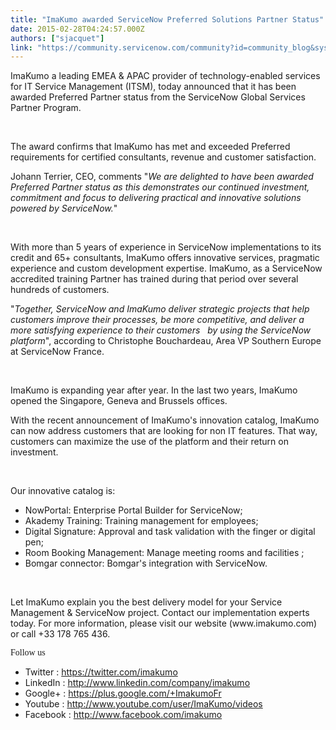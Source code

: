 ```yaml
---
title: "ImaKumo awarded ServiceNow Preferred Solutions Partner Status"
date: 2015-02-28T04:24:57.000Z
authors: ["sjacquet"]
link: "https://community.servicenow.com/community?id=community_blog&sys_id=612d66e5dbd0dbc01dcaf3231f961922"
---
```

<p class="p1"><span class="s1">ImaKumo a leading EMEA &amp; APAC provider of technology-enabled services for IT Service Management (ITSM), today announced that it has been awarded Preferred Partner status from the ServiceNow Global Services Partner Program.</span></p><p class="p1"><span class="s1"><br/></span></p><p class="p1"><span class="s1">The award confirms that ImaKumo has met and exceeded Preferred requirements for certified consultants, revenue and customer satisfaction.</span></p><p class="p1"><span class="s1">Johann Terrier, CEO, comments "<em>We are delighted to have been awarded Preferred Partner status as this demonstrates our continued investment, commitment and focus to delivering practical and innovative solutions powered by ServiceNow.</em>"</span></p><p class="p1"><span class="s1"><br/></span></p><p class="p1"><span class="s1">With more than 5 years of experience in ServiceNow implementations to its credit and 65+ consultants, ImaKumo offers innovative services, pragmatic experience and custom development expertise. ImaKumo, as a ServiceNow accredited training Partner has trained during that period over several hundreds of customers.</span></p><p class="p1"><span class="s1">"<em>Together, ServiceNow and ImaKumo deliver strategic projects that help customers improve their processes, be more competitive, and deliver a more satisfying experience to their customers   by using the ServiceNow platform</em>", according to Christophe Bouchardeau, Area VP Southern Europe at ServiceNow France.</span></p><p class="p1"><span class="s1"><br/></span></p><p class="p1"><span class="s1">ImaKumo is expanding year after year. In the last two years, ImaKumo opened the Singapore, Geneva and Brussels offices.</span></p><p class="p1"><span class="s1">With the recent announcement of ImaKumo's innovation catalog, ImaKumo can now address customers that are looking for non IT features. That way, customers can maximize the use of the platform and their return on investment.</span></p><p class="p2"><span class="s1"><br/></span></p><p class="p2"><span class="s1">Our innovative catalog is:</span></p><ul><li><span class="s1">NowPortal: Enterprise Portal Builder for ServiceNow;</span></li><li><span class="s1">Akademy Training: Training management for employees;</span></li><li><span class="s1">Digital Signature: Approval and task validation with the finger or digital pen;</span></li><li><span class="s1">Room Booking Management: Manage meeting rooms and facilities ;</span></li><li><span class="s1">Bomgar connector: Bomgar's integration with ServiceNow.</span></li></ul><p><span class="s1"><br/></span></p><p><span class="s1">Let ImaKumo explain you the best delivery model for your Service Management &amp; ServiceNow project. Contact our implementation experts today. For more information, please visit our website (www.imakumo.com) or call +33 178 765 436.</span> </p><p></p><p class="p4"><span style="font-family: 'arial black', 'avant garde';">Follow us</span></p><ul><li><span class="s3">Twitter : <span class="s4"><a title="witter.com/imakumo" href="https://twitter.com/imakumo">https://twitter.com/imakumo</a></span></span></li><li><span class="s3">LinkedIn : <span class="s4"><a title="w.linkedin.com/company/imakumo" href="http://www.linkedin.com/company/imakumo">http://www.linkedin.com/company/imakumo</a></span></span></li><li><span class="s3">Google+ : <span class="s4"><a title="lus.google.com/+ImakumoFr" href="https://plus.google.com/+ImakumoFr">https://plus.google.com/+ImakumoFr</a></span></span></li><li><span class="s3">Youtube : <span class="s4"><a title="w.youtube.com/user/ImaKumo/videos" href="http://www.youtube.com/user/ImaKumo/videos">http://www.youtube.com/user/ImaKumo/videos</a></span></span></li><li><span class="s3">Facebook : <a href="http://www.facebook.com/imakumo"><span class="s4">http://www.facebook.com/imakumo</span></a></span></li></ul>
